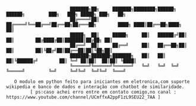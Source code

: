                             ███████╗██╗     ███████╗████████╗██████╗  ██████╗         ███╗   ███╗ █████╗ ███╗   ██╗
                            ██╔════╝██║     ██╔════╝╚══██╔══╝██╔══██╗██╔═══██╗        ████╗ ████║██╔══██╗████╗  ██║
                            █████╗  ██║     █████╗     ██║   ██████╔╝██║   ██║        ██╔████╔██║███████║██╔██╗ ██║
                            ██╔══╝  ██║     ██╔══╝     ██║   ██╔══██╗██║   ██║        ██║╚██╔╝██║██╔══██║██║╚██╗██║
                            ███████╗███████╗███████╗   ██║   ██║  ██║╚██████╔╝        ██║ ╚═╝ ██║██║  ██║██║ ╚████║
                            ╚══════╝╚══════╝╚══════╝   ╚═╝   ╚═╝  ╚═╝ ╚═════╝         ╚═╝     ╚═╝╚═╝  ╚═╝╚═╝  ╚═══╝
                                                                                       
       O modulo em python feito para iniciantes em eletronica,com suporte wikipedia e banco de dados e interação com chatbot de similaridade.
             [ ps:caso achei erro entre em contato comigo,no canal : https://www.youtube.com/channel/UCmffxA2ppF1zL9SEU22_7AA ]
